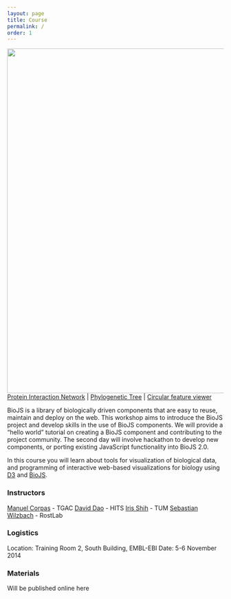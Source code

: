 ```yaml
---
layout: page
title: Course
permalink: /
order: 1
---
```


<img src="{{ site.baseurl }}/assets/i/teaser.png" width="800px;" />

<div class="credits"><a href="http://registry.biojs.net/client/#/detail/biojs-vis-interactions-d3">Protein Interaction Network</a> | <a href="http://edu.biojs.net/demo/treeviewer.html">Phylogenetic Tree</a> | <a href="http://registry.biojs.net/client/#/detail/biojs-vis-circularfv">Circular feature viewer</a></div>

BioJS is a library of biologically driven components that are easy to reuse, maintain and deploy on the web. This workshop aims to introduce the BioJS project and develop skills in the use of BioJS components. We will provide a “hello world” tutorial on creating a BioJS component and contributing to the project community. The second day will involve hackathon to develop new components, or porting existing JavaScript functionality into BioJS 2.0.

In this course you will learn about tools for visualization of biological data, and programming of interactive web-based visualizations for biology using [D3](http://d3js.org/) and [BioJS](http://biojs.net/).

### Instructors
 [Manuel Corpas]() - TGAC
 [David Dao]() - HITS 
 [Iris Shih]() - TUM
 [Sebastian Wilzbach]() -  RostLab


### Logistics
 Location: Training Room 2, South Building, EMBL-EBI
 Date: 5-6 November 2014

### Materials
 Will be published online here
